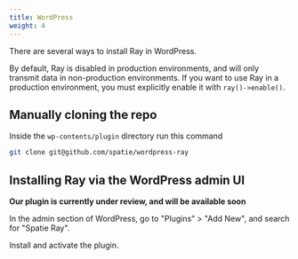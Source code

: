 ```yaml
---
title: WordPress
weight: 4
---
```


There are several ways to install Ray in WordPress.

By default, Ray is disabled in production environments, and will only transmit data in non-production environments. If you want to use Ray in a production environment, you must explicitly enable it with `ray()->enable()`.

## Manually cloning the repo

Inside the `wp-contents/plugin` directory run this command

```bash
git clone git@github.com/spatie/wordpress-ray
```

## Installing Ray via the WordPress admin UI

**Our plugin is currently under review, and will be available soon**

In the admin section of WordPress, go to "Plugins" > "Add New", and search for "Spatie Ray".

Install and activate the plugin.
